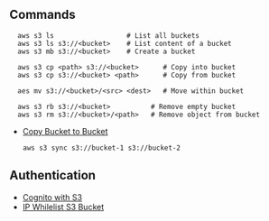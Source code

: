 ## Commands

      aws s3 ls                  # List all buckets
      aws s3 ls s3://<bucket>    # List content of a bucket
      aws s3 mb s3://<bucket>    # Create a bucket
      
      aws s3 cp <path> s3://<bucket>      # Copy into bucket
      aws s3 cp s3://<bucket> <path>      # Copy from bucket
      
      aes mv s3://<bucket>/<src> <dest>   # Move within bucket
      
      aws s3 rb s3://<bucket>          # Remove empty bucket
      aws s3 rm s3://<bucket>/<path>   # Remove object from bucket

- [Copy Bucket to Bucket](https://www.reddit.com/r/aws/comments/87h38c/how_to_copy_existing_files_in_a_s3_bucket_to/)

      aws s3 sync s3://bucket-1 s3://bucket-2
      
## Authentication

- [Cognito with S3](https://www.reddit.com/r/aws/comments/8zh3lv/serving_s3_files_behind_cognito_authentication)
- [IP Whilelist S3 Bucket](https://docs.aws.amazon.com/AmazonS3/latest/dev/example-bucket-policies.html#example-bucket-policies-use-case-3)
